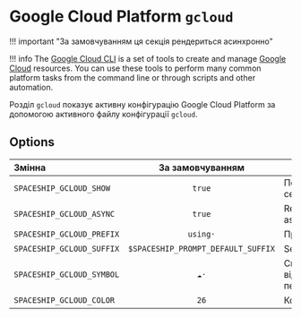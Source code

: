 # Google Cloud Platform `gcloud`

!!! important "За замовчуванням ця секція рендериться асинхронно"

!!! info
    The [Google Cloud CLI](https://cloud.google.com/sdk/gcloud) is a set of tools to create and manage [Google Cloud](https://cloud.google.com) resources. You can use these tools to perform many common platform tasks from the command line or through scripts and other automation.

Розділ `gcloud` показує активну конфігурацію Google Cloud Platform за допомогою активного файлу конфігурації `gcloud`.

## Options

| Змінна                    |          За замовчуванням          | Пояснення                               |
|:------------------------- |:----------------------------------:| --------------------------------------- |
| `SPACESHIP_GCLOUD_SHOW`   |               `true`               | Показати секцію                         |
| `SPACESHIP_GCLOUD_ASYNC`  |               `true`               | Render section asynchronously           |
| `SPACESHIP_GCLOUD_PREFIX` |              `using·`              | Префікс секції                          |
| `SPACESHIP_GCLOUD_SUFFIX` | `$SPACESHIP_PROMPT_DEFAULT_SUFFIX` | Section's suffix                        |
| `SPACESHIP_GCLOUD_SYMBOL` |               `☁️·`                | Символ, що відображається перед секцією |
| `SPACESHIP_GCLOUD_COLOR`  |                `26`                | Колір секції                            |
